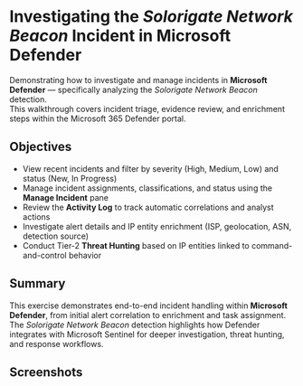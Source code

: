 # Investigating the *Solorigate Network Beacon* Incident in Microsoft Defender

Demonstrating how to investigate and manage incidents in **Microsoft Defender** — specifically analyzing the *Solorigate Network Beacon* detection.  
This walkthrough covers incident triage, evidence review, and enrichment steps within the Microsoft 365 Defender portal.

## Objectives
- View recent incidents and filter by severity (High, Medium, Low) and status (New, In Progress)  
- Manage incident assignments, classifications, and status using the **Manage Incident** pane  
- Review the **Activity Log** to track automatic correlations and analyst actions  
- Investigate alert details and IP entity enrichment (ISP, geolocation, ASN, detection source)  
- Conduct Tier-2 **Threat Hunting** based on IP entities linked to command-and-control behavior

## Summary
This exercise demonstrates end-to-end incident handling within **Microsoft Defender**, from initial alert correlation to enrichment and task assignment.  
The *Solorigate Network Beacon* detection highlights how Defender integrates with Microsoft Sentinel for deeper investigation, threat hunting, and response workflows.

## Screenshots

